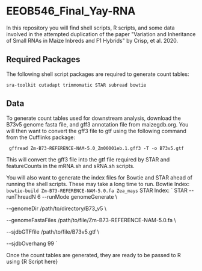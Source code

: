 # EEOB546_Final_Yay-RNA

In this repository you will find shell scripts, R scripts, and some data involved in the attempted duplication of the paper "Variation and Inheritance of Small RNAs in Maize
Inbreds and F1 Hybrids" by Crisp, et al. 2020. 

## Required Packages
The following shell script packages are required to generate count tables:

`sra-toolkit
cutadapt
trimmomatic
STAR
subread
bowtie`

## Data 
To generate count tables used for downstream analysis, download the B73v5 genome fasta file, and gff3 annotation file from maizegdb.org. 
You will then want to convert the gff3 file to gtf using the following command from the Cufflinks package:

` gffread Zm-B73-REFERENCE-NAM-5.0_Zm00001eb.1.gff3 -T -o B73v5.gtf` 

This will convert the gff3 file into the gtf file required by STAR and featureCounts in the mRNA.sh and sRNA.sh scripts.

You will also want to generate the index files for Bowtie and STAR ahead of running the shell scripts.
These may take a long time to run.
Bowtie Index:
`bowtie-build Zm-B73-REFERENCE-NAM-5.0.fa Zea_mays`
STAR Index:
` STAR --runThreadN 6 --runMode genomeGenerate \

--genomeDir /path/to/directory/B73_v5 \

--genomeFastaFiles /path/to/file/Zm-B73-REFERENCE-NAM-5.0.fa \

--sjdbGTFfile /path/to/file/B73v5.gtf \

--sjdbOverhang 99 `

Once the count tables are generated, they are ready to be passed to R using {R Script here}
